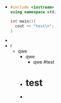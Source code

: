 - ```cpp
  #include <iostream>
  using namespace std;
  
  int main(){
    cout << "test\n";
  }
  ```
-
- r
	- qwe
		- qwe
			- qwe #test
		- # test
		-